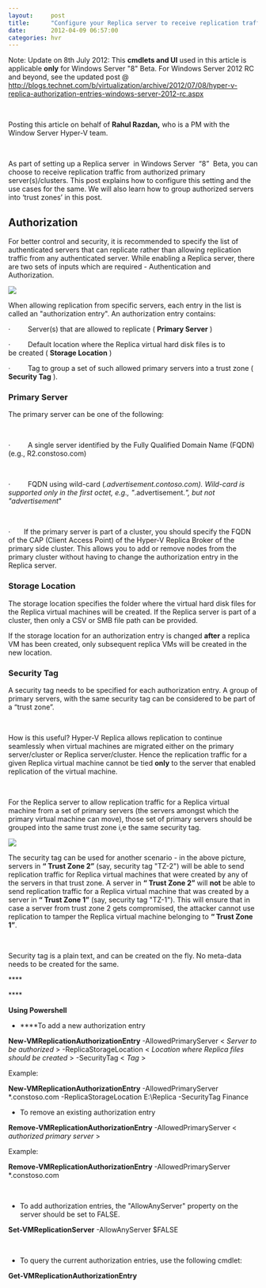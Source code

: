 ```yaml
---
layout:     post
title:      "Configure your Replica server to receive replication traffic from specific primary server(s)"
date:       2012-04-09 06:57:00
categories: hvr
---
```

Note: Update on 8th July 2012: This **cmdlets and UI** used in this article is applicable **only** for Windows Server "8" Beta. For Windows Server 2012 RC and beyond, see the updated post @ <http://blogs.technet.com/b/virtualization/archive/2012/07/08/hyper-v-replica-authorization-entries-windows-server-2012-rc.aspx>

 

Posting this article on behalf of **Rahul Razdan,** who is a PM with the Window Server Hyper-V team.  

 

As part of setting up a Replica server  in Windows Server  “8”  Beta, you can choose to receive replication traffic from authorized primary server(s)/clusters. This post explains how to configure this setting and the use cases for the same. We will also learn how to group authorized servers into ‘trust zones’ in this post. 

## Authorization

For better control and security, it is recommended to specify the list of authenticated servers that can replicate rather than allowing replication traffic from any authenticated server. While enabling a Replica server, there are two sets of inputs which are required - Authentication and Authorization. 

[![](https://msdnshared.blob.core.windows.net/media/TNBlogsFS/prod.evol.blogs.technet.com/CommunityServer.Blogs.Components.WeblogFiles/00/00/00/50/45/7455.image002.png)](https://msdnshared.blob.core.windows.net/media/TNBlogsFS/prod.evol.blogs.technet.com/CommunityServer.Blogs.Components.WeblogFiles/00/00/00/50/45/7455.image002.png)

When allowing replication from specific servers, each entry in the list is called an "authorization entry". An authorization entry contains:

·         Server(s) that are allowed to replicate ( **Primary Server** )

·         Default location where the Replica virtual hard disk files is to be created ( **Storage Location** )

·         Tag to group a set of such allowed primary servers into a trust zone ( **Security Tag** ). 

### Primary Server

The primary server can be one of the following: 

 

·         A single server identified by the Fully Qualified Domain Name (FQDN) (e.g., R2.constoso.com)

 

·         FQDN using wild-card (*.advertisement.contoso.com). Wild-card is supported only in the first octet, e.g., "*.advertisement.*", but not "advertisement*" 

 

·       If the primary server is part of a cluster, you should specify the FQDN of the CAP (Client Access Point) of the Hyper-V Replica Broker of the primary side cluster. This allows you to add or remove nodes from the primary cluster without having to change the authorization entry in the Replica server.

### Storage Location

The storage location specifies the folder where the virtual hard disk files for the Replica virtual machines will be created. If the Replica server is part of a cluster, then only a CSV or SMB file path can be provided. 

If the storage location for an authorization entry is changed **after** a replica VM has been created, only subsequent replica VMs will be created in the new location. 

###  Security Tag

A security tag needs to be specified for each authorization entry. A group of primary servers, with the same security tag can be considered to be part of a “trust zone”.

 

How is this useful? Hyper-V Replica allows replication to continue seamlessly when virtual machines are migrated either on the primary server/cluster or Replica server/cluster. Hence the replication traffic for a given Replica virtual machine cannot be tied **only** to the server that enabled replication of the virtual machine. 

 

For the Replica server to allow replication traffic for a Replica virtual machine from a set of primary servers (the servers amongst which the primary virtual machine can move), those set of primary servers should be grouped into the same trust zone i,e the same security tag. 

[![](https://msdnshared.blob.core.windows.net/media/TNBlogsFS/prod.evol.blogs.technet.com/CommunityServer.Blogs.Components.WeblogFiles/00/00/00/50/45/0640.image003.jpg)](https://msdnshared.blob.core.windows.net/media/TNBlogsFS/prod.evol.blogs.technet.com/CommunityServer.Blogs.Components.WeblogFiles/00/00/00/50/45/0640.image003.jpg)

The security tag can be used for another scenario - in the above picture, servers in **“ Trust Zone 2”** (say, security tag "TZ-2") will be able to send replication traffic for Replica virtual machines that were created by any of the servers in that trust zone. A server in **“ Trust Zone 2”** will **not** be able to send replication traffic for a Replica virtual machine that was created by a server in **“ Trust Zone 1”** (say, security tag "TZ-1"). This will ensure that in case a server from trust zone 2 gets compromised, the attacker cannot use replication to tamper the Replica virtual machine belonging to **“ Trust Zone 1”**.

 

Security tag is a plain text, and can be created on the fly. No meta-data needs to be created for the same.

**** 

**** 

**Using Powershell**

  * ****To add a new authorization entry




**New-VMReplicationAuthorizationEntry** -AllowedPrimaryServer  < _Server to be authorized_ > -ReplicaStorageLocation < _Location where Replica files should be created_ > -SecurityTag < _Tag_ >

Example: 

**New-VMReplicationAuthorizationEntry** -AllowedPrimaryServer *.constoso.com -ReplicaStorageLocation E:\Replica -SecurityTag Finance

  * To remove an existing authorization entry




**Remove-VMReplicationAuthorizationEntry** -AllowedPrimaryServer < _authorized primary server_ > 

Example:

**Remove-VMReplicationAuthorizationEntry** -AllowedPrimaryServer *.constoso.com

 

  * To add authorization entries, the "AllowAnyServer" property on the server should be set to FALSE. 




**Set-VMReplicationServer** -AllowAnyServer $FALSE

 

  * To query the current authorization entries, use the following cmdlet:




**Get-VMReplicationAuthorizationEntry**
